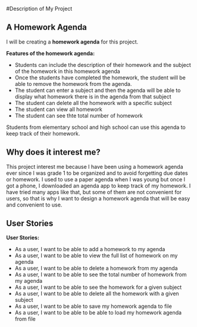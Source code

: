 #Description of My Project
## A Homework Agenda
I will be creating a **homework agenda** for this project.

**Features of the homework agenda:**
- Students can include 
  the description of their homework and the subject of the homework in this homework agenda
- Once the students have completed the homework, the student will be able to remove the homework from the agenda.
- The student can enter a subject and then the agenda will be able to display what homework there is in the agenda 
  from that subject
- The student can delete all the homework with a specific subject
- The student can view all homework
- The student can see thte total number of homework
  
Students from elementary school and high school can use this agenda to keep track of their homework.

## Why does it interest me?
This project interest me because I have 
been using a homework agenda ever since I was grade 1 to be organized and to avoid forgetting due dates or homework. I 
used to use a paper agenda when I was young but once I got a phone, I downloaded an agenda app to keep track of my 
homework. I have tried many apps like that, but some of them are not convenient for users, so that is why I want to 
design a homework agenda that will be easy and convenient to use.

## User Stories
**User Stories:**
- As a user, I want to be able to add a homework to my agenda
- As a user, I want to be able to view the full list of homework on my agenda
- As a user, I want to be able to delete a homework from my agenda
- As a user, I want to be able to see the total number of homework from my agenda
- As a user, I want to be able to see the homework for a given subject
- As a user, I want to be able to delete all the homework with a given subject
- As a user, I want to be able to save my homework agenda to file
- As a user, I want to be able to be able to load my homework agenda from file 
